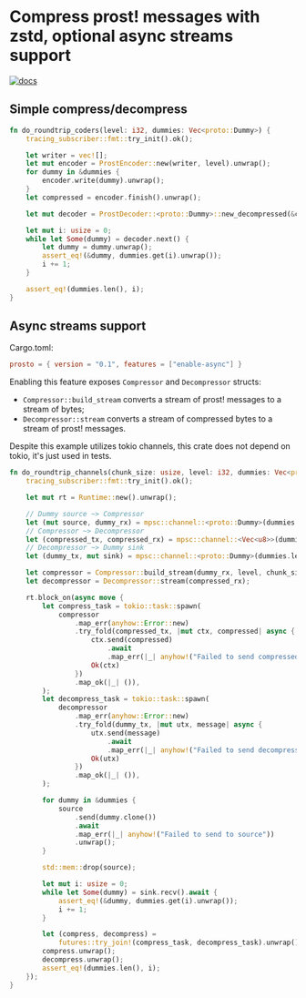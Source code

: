 # Compress prost! messages with zstd, optional async streams support

[![docs](https://docs.rs/prosto/badge.svg)](https://docs.rs/prosto)

## Simple compress/decompress

```rust
fn do_roundtrip_coders(level: i32, dummies: Vec<proto::Dummy>) {
    tracing_subscriber::fmt::try_init().ok();

    let writer = vec![];
    let mut encoder = ProstEncoder::new(writer, level).unwrap();
    for dummy in &dummies {
        encoder.write(dummy).unwrap();
    }
    let compressed = encoder.finish().unwrap();

    let mut decoder = ProstDecoder::<proto::Dummy>::new_decompressed(&compressed[..]).unwrap();

    let mut i: usize = 0;
    while let Some(dummy) = decoder.next() {
        let dummy = dummy.unwrap();
        assert_eq!(&dummy, dummies.get(i).unwrap());
        i += 1;
    }

    assert_eq!(dummies.len(), i);
}
```

## Async streams support

Cargo.toml:

```toml
prosto = { version = "0.1", features = ["enable-async"] }
```

Enabling this feature exposes `Compressor` and `Decompressor` structs:

* `Compressor::build_stream` converts a stream of prost! messages to a stream of bytes;
* `Decompressor::stream` converts a stream of compressed bytes to a stream of prost! messages.

Despite this example utilizes tokio channels, this crate does not depend on tokio, it's just used in tests.

```rust
fn do_roundtrip_channels(chunk_size: usize, level: i32, dummies: Vec<proto::Dummy>) {
    tracing_subscriber::fmt::try_init().ok();

    let mut rt = Runtime::new().unwrap();

    // Dummy source ~> Compressor
    let (mut source, dummy_rx) = mpsc::channel::<proto::Dummy>(dummies.len());
    // Compressor ~> Decompressor
    let (compressed_tx, compressed_rx) = mpsc::channel::<Vec<u8>>(dummies.len());
    // Decompressor ~> Dummy sink
    let (dummy_tx, mut sink) = mpsc::channel::<proto::Dummy>(dummies.len());

    let compressor = Compressor::build_stream(dummy_rx, level, chunk_size).unwrap();
    let decompressor = Decompressor::stream(compressed_rx);

    rt.block_on(async move {
        let compress_task = tokio::task::spawn(
            compressor
                .map_err(anyhow::Error::new)
                .try_fold(compressed_tx, |mut ctx, compressed| async {
                    ctx.send(compressed)
                        .await
                        .map_err(|_| anyhow!("Failed to send compressed"))?;
                    Ok(ctx)
                })
                .map_ok(|_| ()),
        );
        let decompress_task = tokio::task::spawn(
            decompressor
                .map_err(anyhow::Error::new)
                .try_fold(dummy_tx, |mut utx, message| async {
                    utx.send(message)
                        .await
                        .map_err(|_| anyhow!("Failed to send decompressed"))?;
                    Ok(utx)
                })
                .map_ok(|_| ()),
        );

        for dummy in &dummies {
            source
                .send(dummy.clone())
                .await
                .map_err(|_| anyhow!("Failed to send to source"))
                .unwrap();
        }

        std::mem::drop(source);

        let mut i: usize = 0;
        while let Some(dummy) = sink.recv().await {
            assert_eq!(&dummy, dummies.get(i).unwrap());
            i += 1;
        }

        let (compress, decompress) =
            futures::try_join!(compress_task, decompress_task).unwrap();
        compress.unwrap();
        decompress.unwrap();
        assert_eq!(dummies.len(), i);
    });
}
```
